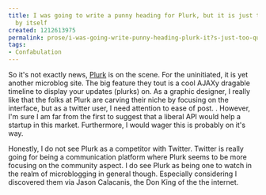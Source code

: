 ```yaml
---
title: I was going to write a punny heading for Plurk, but it is just too quirky all
  by itself
created: 1212613975
permalink: prose/i-was-going-write-punny-heading-plurk-it?s-just-too-quirky-all-itself
tags:
- Confabulation
---
```

So it's not exactly news, <a title="Yet Another Microblog As A Service." href="http://www.plurk.com/" target="_blank">Plurk</a> is on the scene. For the uninitiated, it is yet another microblog site. The big feature they tout is a cool AJAXy dragable timeline to display your updates (plurks) on. As a graphic designer, I really like that the folks at Plurk are carving their niche by focusing on the interface, but as a twitter user, I need attention to ease of post. . However, I'm sure I am far from the first to suggest that a liberal API would help a startup in this market. Furthermore, I would wager this is probably on it's way.

Honestly, I do not see Plurk as a competitor with Twitter. Twitter is really going for being a communication platform where Plurk seems to be more focusing on the community aspect. I do see Plurk as being one to watch in the realm of microblogging in general though. Especially considering I discovered them via Jason Calacanis, the Don King of the the internet.
